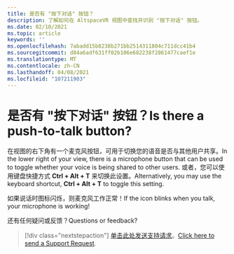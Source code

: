 ```yaml
---
title: 是否有 "按下对话" 按钮？
description: 了解如何在 AltspaceVR 视图中查找并识别 "按下对话" 按钮。
ms.date: 02/10/2021
ms.topic: article
keywords: ''
ms.openlocfilehash: 7abadd15b8238b271bb2514311804c711dcc41b4
ms.sourcegitcommit: d84a6adf631ff02b106e682238f2861477caef1e
ms.translationtype: MT
ms.contentlocale: zh-CN
ms.lasthandoff: 04/08/2021
ms.locfileid: "107211903"
---
```

# <a name="is-there-a-push-to-talk-button"></a><span data-ttu-id="1978b-103">是否有 "按下对话" 按钮？</span><span class="sxs-lookup"><span data-stu-id="1978b-103">Is there a push-to-talk button?</span></span>

<span data-ttu-id="1978b-104">在视图的右下角有一个麦克风按钮，可用于切换您的语音是否与其他用户共享。</span><span class="sxs-lookup"><span data-stu-id="1978b-104">In the lower right of your view, there is a microphone button that can be used to toggle whether your voice is being shared to other users.</span></span> <span data-ttu-id="1978b-105">或者，您可以使用键盘快捷方式 **Ctrl + Alt + T** 来切换此设置。</span><span class="sxs-lookup"><span data-stu-id="1978b-105">Alternatively, you may use the keyboard shortcut, **Ctrl + Alt + T** to toggle this setting.</span></span> 
 
<span data-ttu-id="1978b-106">如果说话时图标闪烁，则麦克风工作正常！</span><span class="sxs-lookup"><span data-stu-id="1978b-106">If the icon blinks when you talk, your microphone is working!</span></span>
 
<span data-ttu-id="1978b-107">还有任何疑问或反馈？</span><span class="sxs-lookup"><span data-stu-id="1978b-107">Questions or feedback?</span></span> 

> [!div class="nextstepaction"]
> <span data-ttu-id="1978b-108">[单击此处发送支持请求](https://help.altvr.com/hc/requests/new)。</span><span class="sxs-lookup"><span data-stu-id="1978b-108">[Click here to send a Support Request](https://help.altvr.com/hc/requests/new).</span></span>